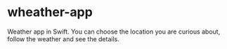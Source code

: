 # wheather-app
Weather app in Swift. You can choose the location you are curious about, follow the weather and see the details.
